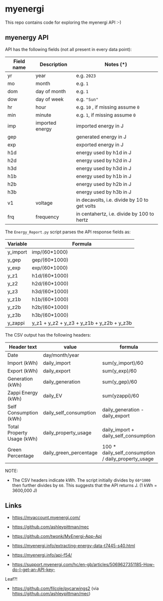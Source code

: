 # myenergi

This repo contains code for exploring the myenergi API :-)


## myenergy API

API has the following fields (not all present in every data point):

| Field name | Description     | Notes (*)                                    |
| ---------- | --------------- | -------------------------------------------- |
| yr         | year            | e.g. `2023`                                  |
| mo         | month           | e.g. `1`                                     |
| dom        | day of month    | e.g. `1`                                     |
| dow        | day of week     | e.g. `"Sun"`                                 |
| hr         | hour            | e.g. `10` , if missing assume `0`            |
| min        | minute          | e.g. `1`, if missing assume `0`              |
| imp        | imported energy | imported energy in J                        |
| gep        |                 | generated energy in J                       |
| exp        |                 | exported energy in J                        |
| h1d        |                 | energy used by h1d in J                     |
| h2d        |                 | energy used by h2d in J                     |
| h3d        |                 | energy used by h3d in J                     |
| h1b        |                 | energy used by h1b in J                     |
| h2b        |                 | energy used by h2b in J                     |
| h3b        |                 | energy used by h3b in J                     |
| v1         | voltage         | in decavolts, i.e. divide by 10 to get volts |
| frq        | frequency       | in centahertz, i.e. divide by 100 to  hertz  |


The `Energy_Report.py` script parses the API response fields as:

| Variable | Formula                                    |
| -------- | ------------------------------------------ |
| y_import | imp/(60*1000)                              |
| y_gep    | gep/(60*1000)                              |
| y_exp    | exp/(60*1000)                              |
| y_z1     | h1d/(60*1000)                              |
| y_z2     | h2d/(60*1000)                              |
| y_z3     | h3d/(60*1000)                              |
| y_z1b    | h1b/(60*1000)                              |
| y_z2b    | h2b/(60*1000)                              |
| y_z3b    | h3b/(60*1000)                              |
| y_zappi  | y_z1 + y_z2 + y_z3 + y_z1b + y_z2b + y_z3b |

The CSV output has the following headers:

| Header text                | value                  | formula                                             |
| -------------------------- | ---------------------- | --------------------------------------------------- |
| Date                       | day/month/year         |                                                     |
| Import (kWh)               | daily_import           | sum(y_import)/60                                    |
| Export (kWh)               | daily_export           | sum(y_exp)/60                                       |
| Generation (kWh)           | daily_generation       | sum(y_gep)/60                                       |
| Zappi Energy (kWh)         | daily_EV               | sum(yzappi)/60                                      |
| Self Consumption (kWh)     | daily_self_consumption | daily_generation - daily_export                     |
| Total Property Usage (kWh) | daily_property_usage   | daily_import + daily_self_consumption               |
| Green Percentage           | daily_green_percentage | 100 * daily_self_consumption / daily_property_usage |


NOTE:
* The CSV headers indicate kWh. The script initially divides by `60*1000` then further divides by `60`. This suggests that the API returns J. (1 kWh = 3600,000 J)



## Links

-  https://myaccount.myenergi.com/

-  https://github.com/ashleypittman/mec
-  https://github.com/twonk/MyEnergi-App-Api
-  https://myenergi.info/extracting-energy-data-t7445-s40.html
-  https://myenergi.info/api-f54/
-  https://support.myenergi.com/hc/en-gb/articles/5069627351185-How-do-I-get-an-API-key-
	


Leaf?!
- https://github.com/filcole/pycarwings2 (via https://github.com/ashleypittman/mec)